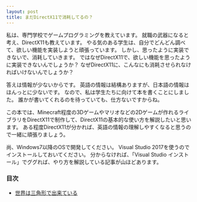 ```yaml
---
layout: post
title: まだDirectX11で消耗してるの？
---
```

私は、専門学校でゲームプログラミングを教えています。
就職の武器になると考え、DirectX11も教えています。
やる気のある学生は、自分でどんどん調べて、欲しい機能を実装しようと頑張っています。
しかし、思ったように実装できないで、消耗していきます。
ではなぜDirectX11で、欲しい機能を思ったように実装できないんでしょうか？
なぜDirectX11に、こんなにも消耗させられなければいけないんでしょうか？

答えは情報が少ないからです。
英語の情報は結構ありますが、日本語の情報はほんっとに少ないです。
なので、私は学生たちに向けて本を書くことにしました。
誰かが書いてくれるのを待っていても、仕方ないですからね。

この本では、Minecraft程度の3Dゲームやマリオなどの2Dゲームが作れるライブラリをDirectX11で制作して、DirectX11の基本的な使い方を解説したいと思います。
ある程度DirectX11が分かれば、英語の情報の理解しやすくなると思うので一緒に頑張りましょう。

尚、Windows7以降のOSで開発してください。
Visual Studio 2017を使うのでインストールしておいてください。
分からなければ、「Visual Studio インストール」でググれば、やり方を解説している記事が山ほどあります。

### 目次
- [世界は三角形で出来ている](/2018/04/08/世界は三角形で出来ている.html)

